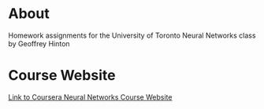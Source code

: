 # About
Homework assignments for the University of Toronto Neural Networks class by Geoffrey Hinton

# Course Website
[Link to Coursera Neural Networks Course Website](https://www.coursera.org/learn/neural-networks)
